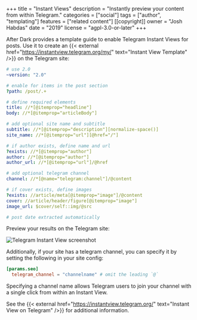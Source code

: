 +++
title = "Instant Views"
description = "Instantly preview your content from within Telegram."
categories = ["social"]
tags = ["author", "templating"]
features = ["related content"]
[[copyright]]
  owner = "Josh Habdas"
  date = "2019"
  license = "agpl-3.0-or-later"
+++

After Dark provides a template guide to enable Telegram Instant Views for posts. Use it to create an {{< external href="https://instantview.telegram.org/my/" text="Instant View Template" />}} on the Telegram site:

```yaml
# use 2.0
~version: "2.0"

# enable for items in the post section
?path: /post/.+

# define required elements
title: //*[@itemprop="headline"]
body: //*[@itemprop="articleBody"]

# add optional site name and subtitle
subtitle: //*[@itemprop="description"][normalize-space()]
site_name: //*[@itemprop="url"][@href="/"]

# if author exists, define name and url
?exists: //*[@itemprop="author"]
author: //*[@itemprop="author"]
author_url: //*[@itemprop="url"]/@href

# add optional telegram channel
channel: //*[@name="telegram:channel"]/@content

# if cover exists, define images
?exists: //article/meta[@itemprop="image"]/@content
cover: //article/header/figure[@itemprop="image"]
image_url: $cover/self::img/@src

# post date extracted automatically
```

Preview your results on the Telegram site:

![Telegram Instant View screenshot](/images/feature-instant-view-fs8.png "Example Telegram Instant View for After Dark")

Additionally, if your site has a telegram channel, you can specify it by setting the following in your site config:

```toml
[params.seo]
  telegram_channel = "channelname" # omit the leading `@`
```

Specifying a channel name allows Telegram users to join your channel with a single click from within an Instant View.

See the {{< external href="https://instantview.telegram.org/" text="Instant View on Telegram" />}} for additional information.
